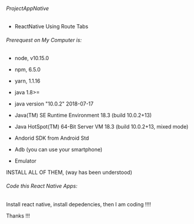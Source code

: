 ###### ProjectAppNative
 * ReactNative Using Route Tabs

###### Prerequest on My Computer is:

 * node, 
 v10.15.0

* npm, 
6.5.0

* yarn, 
1.1.16

* java 1.8>=
* java version "10.0.2" 2018-07-17 
* Java(TM) SE Runtime Environment 18.3 (build 10.0.2+13) 
* Java HotSpot(TM) 64-Bit Server VM 18.3 (build 10.0.2+13, mixed mode) 

 * Andorid SDK from Android Std
 * Adb (you can use your smartphone)
 * Emulator

 INSTALL ALL OF THEM, (way has been understood)

###### Code this React Native Apps:

 Install react native, install depedencies, then I am coding !!!!

 Thanks !!!
